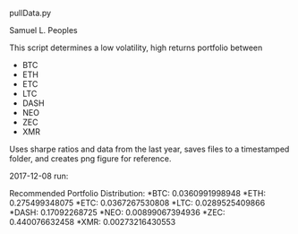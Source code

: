 pullData.py

Samuel L. Peoples

This script determines a low volatility, high returns portfolio between 
* BTC
* ETH
* ETC
* LTC
* DASH
* NEO
* ZEC
* XMR

Uses sharpe ratios and data from the last year, saves files to a timestamped folder, and creates png figure for reference.

2017-12-08 run:

Recommended Portfolio Distribution:
*BTC: 0.0360991998948
*ETH: 0.275499348075
*ETC: 0.0367267530808
*LTC: 0.0289525409866
*DASH: 0.17092268725
*NEO: 0.00899067394936
*ZEC: 0.440076632458
*XMR: 0.00273216430553
